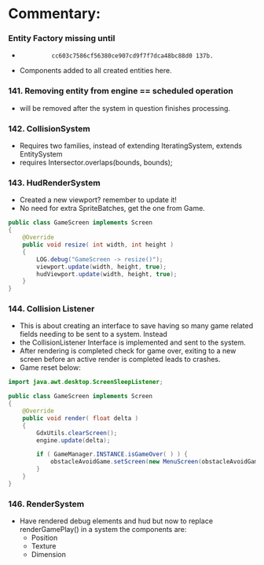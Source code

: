# Commentary:

### Entity Factory missing until
*              cc603c7586cf56380ce907cd9f7f7dca48bc88d0 137b.
*  Components added to all created entities here.

### 141. Removing entity from engine == scheduled operation
* will be removed after the system in question finishes processing.

### 142. CollisionSystem
* Requires two families, instead of extending IteratingSystem, extends EntitySystem
* requires Intersector.overlaps(bounds, bounds);

### 143. HudRenderSystem
* Created a new viewport? remember to update it!
* No need for extra SpriteBatches, get the one from Game.
```java
public class GameScreen implements Screen
{
    @Override
    public void resize( int width, int height )
    {
        LOG.debug("GameScreen -> resize()");
        viewport.update(width, height, true);
        hudViewport.update(width, height, true);
    }
}
```
### 144. Collision Listener
* This is about creating an interface to save having so many game related fields needing to be sent to a system. Instead
* the CollisionListener Interface is implemented and sent to the system.
* After rendering is completed check for game over, exiting to a new screen before an active render is completed leads to crashes.
* Game reset below:

```java
import java.awt.desktop.ScreenSleepListener;

public class GameScreen implements Screen
{
    @Override
    public void render( float delta )
    {
        GdxUtils.clearScreen();
        engine.update(delta);

        if ( GameManager.INSTANCE.isGameOver( ) ) {
            obstacleAvoidGame.setScreen(new MenuScreen(obstacleAvoidGame));
        }
    }
}

```
### 146. RenderSystem
* Have rendered debug elements and hud but now to replace renderGamePlay() in a system the components are:
  * Position
  * Texture
  * Dimension




